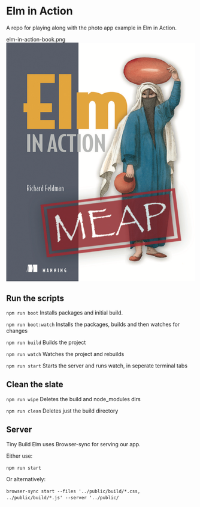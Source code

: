 # Elm in Action

A repo for playing along with the photo app example in Elm in Action.

elm-in-action-book.png
![Elm in Action]( elm-in-action-book.png )


## Run the scripts

```npm run boot``` Installs packages and initial build.

```npm run boot:watch``` Installs the packages, builds and then watches for changes

```npm run build``` Builds the project

```npm run watch``` Watches the project and rebuilds

```npm run start``` Starts the server and runs watch, in seperate terminal tabs

## Clean the slate

```npm run wipe``` Deletes the build and node_modules dirs

```npm run clean``` Deletes just the build directory

## Server

Tiny Build Elm uses Browser-sync for serving our app.

Either use:

`npm run start`

Or alternatively:

`browser-sync start --files '../public/build/*.css, ../public/build/*.js' --server '../public/`
